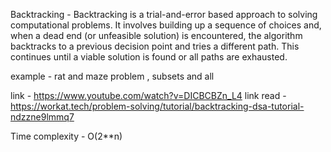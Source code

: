 Backtracking  - Backtracking is a trial-and-error based approach to solving computational problems. It involves building up a sequence of choices and, when a dead end (or unfeasible solution) is encountered, the algorithm backtracks to a previous decision point and tries a different path. This continues until a viable solution is found or all paths are exhausted.

example - rat and maze problem , subsets and all

link - https://www.youtube.com/watch?v=DICBCBZn_L4
link read - https://workat.tech/problem-solving/tutorial/backtracking-dsa-tutorial-ndzzne9lmmq7

Time complexity - O(2**n)